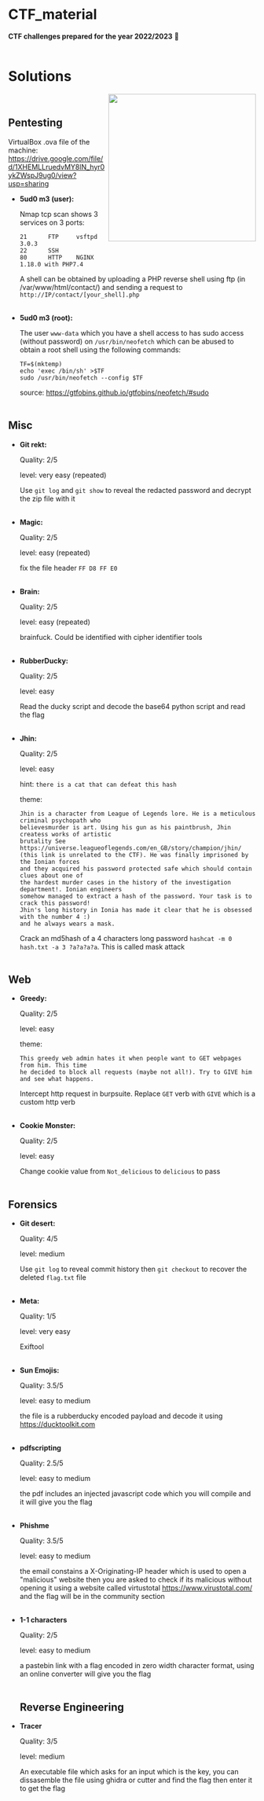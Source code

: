 # CTF_material

**CTF challenges prepared for the year 2022/2023** :space_invader:<br/><br/>
 
# Solutions

<img align="right" src="https://user-images.githubusercontent.com/35840617/171266140-a7f88018-c359-4ad1-955d-f96d54bfbdc1.png" width="300">
<br/>


## Pentesting

VirtualBox .ova file of the machine: https://drive.google.com/file/d/1XHEMLLruedvMY8lN_hyr0ykZWspJ9ug0/view?usp=sharing

- **5ud0 m3 (user):**

    Nmap tcp scan shows 3 services on 3 ports:
    ```
    21      FTP     vsftpd 3.0.3
    22      SSH   
    80      HTTP    NGINX 1.18.0 with PHP7.4
    ```
    A shell can be obtained by uploading a PHP reverse shell using ftp (in /var/www/html/contact/) and sending a request to `http://IP/contact/[your_shell].php`
    <br/><br/>


- **5ud0 m3 (root):**

    The user `www-data` which you have a shell access to has sudo access (without password) on `/usr/bin/neofetch` which can be abused to obtain a root shell using the following commands:
    ```
    TF=$(mktemp)
    echo 'exec /bin/sh' >$TF
    sudo /usr/bin/neofetch --config $TF
    ```
    source: https://gtfobins.github.io/gtfobins/neofetch/#sudo
    <br/><br/>


## Misc
- **Git rekt:**

    Quality: 2/5
    
    level: very easy (repeated)

    Use `git log` and `git show` to reveal the redacted password and decrypt the zip file with it<br/><br/>

- **Magic:**

    Quality: 2/5
    
    level: easy (repeated)

    fix the file header `FF D8 FF E0`<br/><br/>
    
- **Brain:**

    Quality: 2/5
    
    level: easy (repeated)

    brainfuck. Could be identified with cipher identifier tools<br/><br/>
    
- **RubberDucky:**

    Quality: 2/5
    
    level: easy
    
    Read the ducky script and decode the base64 python script and read the flag<br/><br/> 

- **Jhin:**

    Quality: 2/5
    
    level: easy
    
    hint: `there is a cat that can defeat this hash`
    
    theme: 
    ```
    Jhin is a character from League of Legends lore. He is a meticulous criminal psychopath who 
    believesmurder is art. Using his gun as his paintbrush, Jhin createss works of artistic 
    brutality See https://universe.leagueoflegends.com/en_GB/story/champion/jhin/ 
    (this link is unrelated to the CTF). He was finally imprisoned by the Ionian forces 
    and they acquired his password protected safe which should contain clues about one of 
    the hardest murder cases in the history of the investigation department!. Ionian engineers 
    somehow managed to extract a hash of the password. Your task is to crack this password! 
    Jhin's long history in Ionia has made it clear that he is obsessed with the number 4 :) 
    and he always wears a mask.
    ```
    
    Crack an md5hash of a 4 characters long password `hashcat -m 0 hash.txt -a 3 ?a?a?a?a`. This is called mask attack<br/><br/>  

## Web
- **Greedy:**
   
   Quality: 2/5
   
   level: easy
   
   theme: 
    ```
    This greedy web admin hates it when people want to GET webpages from him. This time 
    he decided to block all requests (maybe not all!). Try to GIVE him and see what happens.
    ```

   Intercept http request in burpsuite. Replace `GET` verb with `GIVE` which is a custom http verb<br/><br/>

- **Cookie Monster:**
   
   Quality: 2/5
   
   level: easy

   Change cookie value from `Not_delicious` to `delicious` to pass<br/><br/>
    

## Forensics

- **Git desert:**

    Quality: 4/5
    
    level: medium

    Use `git log` to reveal commit history then `git checkout` to recover the deleted `flag.txt` file<br/><br/>


- **Meta:**

    Quality: 1/5
    
    level: very easy

    Exiftool<br/><br/>
   

- **Sun Emojis:**

    Quality: 3.5/5
    
    level: easy to medium
    
     the file is a rubberducky encoded payload and decode it using https://ducktoolkit.com<br/><br/>  
 - **pdfscripting**

    Quality: 2.5/5
    
    level: easy to medium
    
     the pdf includes an injected javascript code which you will compile and it will give you the flag<br/><br/>  
- **Phishme**

    Quality: 3.5/5
    
    level: easy to medium
    
    the email constains a X-Originating-IP header which is used to open a "malicious" website then you are asked to check if its malicious without opening it using a website called virtustotal https://www.virustotal.com/ and the flag will be in the community section<br/><br/> 
 - **1-1 characters**

    Quality: 2/5
    
    level: easy to medium
    
    a pastebin link with a flag encoded in zero width character format, using an online converter will give you the flag <br/><br/>  
    ## Reverse Engineering

- **Tracer**

    Quality: 3/5
    
    level: medium

    An executable file which asks for an input which is the key, you can dissasemble the file using ghidra or cutter and find the flag then enter it to get the flag<br/><br/>
